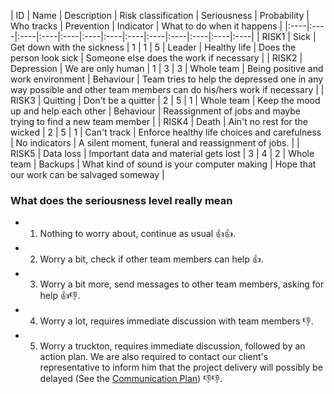 | ID |	Name | Description | Risk classification | Seriousness | Probability | Who tracks | Prevention | Indicator | What to do when it happens |
|:----|:----|:----|:----|:----|:----|:----|:----|:----|:----|:----|:----|:----|
| RISK1 | Sick | Get down with the sickness | 1 | 1 | 5 | Leader | Healthy life | Does the person look sick | Someone else does the work if necessary | 
| RISK2 | Depression | We are only human | 1 | 3 | 3 | Whole team | Being positive and work environment | Behaviour | Team tries to help the depressed one in any way possible and other team members can do his/hers work if necessary | 
| RISK3 | Quitting | Don't be a quitter | 2 | 5 | 1 | Whole team | Keep the mood up and help each other | Behaviour | Reassignment of jobs and maybe trying to find a new team member |
| RISK4 | Death | Ain't no rest for the wicked | 2 | 5 | 1 | Can't track | Enforce healthy life choices and carefulness | No indicators | A silent moment, funeral and reassignment of jobs. | 
| RISK5 | Data loss | Important data and material gets lost | 3 | 4 | 2 | Whole team | Backups | What kind of sound is your computer making | Hope that our work can be salvaged someway |

### What does the seriousness level really mean
* 1. Nothing to worry about, continue as usual :+1::+1:.
* 2. Worry a bit, check if other team members can help :+1:.
* 3. Worry a bit more, send messages to other team members, asking for help :+1::-1:. 
* 4. Worry a lot, requires immediate discussion with team members :-1:.
* 5. Worry a truckton, requires immediate discussion, followed by an action plan. We are also required to contact our client's representative to inform him that the project delivery will possibly be delayed (See the [Communication Plan](communication-plan)) :-1::-1:.
